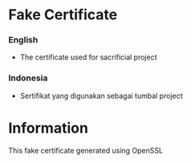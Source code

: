 # Fake Certificate

### English
- The certificate used for sacrificial project

### Indonesia
- Sertifikat yang digunakan sebagai tumbal project

# Information
This fake certificate generated using OpenSSL
